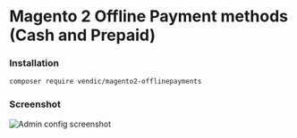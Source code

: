 # Magento 2 Offline Payment methods (Cash and Prepaid)

### Installation
```bash
composer require vendic/magento2-offlinepayments
```

### Screenshot
![Admin config screenshot](https://github.com/Vendic/magento2-offline-payments/blob/master/docs/admin-screenshot.png)
